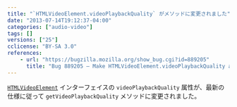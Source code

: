 ```yaml
---
title: "`HTMLVideoElement.videoPlaybackQuality` がメソッドに変更されました"
date: "2013-07-14T19:12:37-04:00"
categories: ["audio-video"]
tags: []
versions: ["25"]
cclicense: "BY-SA 3.0"
references:
    - url: "https://bugzilla.mozilla.org/show_bug.cgi?id=889205"
      title: "Bug 889205 – Make HTMLVideoElement.videoPlaybackQuality a method"
---
```

[`HTMLVideoElement`](https://developer.mozilla.org/ja/docs/Web/API/HTMLVideoElement) インターフェイスの `videoPlaybackQuality` 属性が、最新の仕様に従って `getVideoPlaybackQuality` メソッドに変更されました。
